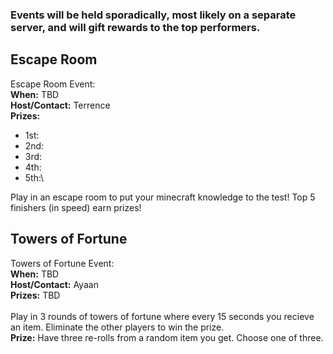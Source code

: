### Events will be held sporadically, most likely on a separate server, and will gift rewards to the top performers.

## Escape Room
Escape Room Event:\
**When:** TBD\
**Host/Contact:** Terrence\
**Prizes:**
- 1st:
- 2nd:
- 3rd:
- 4th:
- 5th:\

Play in an escape room to put your minecraft knowledge to the test! Top 5 finishers (in speed) earn prizes!

## Towers of Fortune
Towers of Fortune Event:\
**When:** TBD\
**Host/Contact:** Ayaan\
**Prizes:** TBD\
\
Play in 3 rounds of towers of fortune where every 15 seconds you recieve an item. Eliminate the other players to win the prize.\
**Prize:** Have three re-rolls from a random item you get. Choose one of three.
